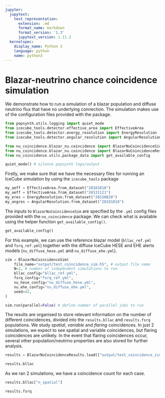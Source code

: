 ```yaml
---
jupyter:
  jupytext:
    text_representation:
      extension: .md
      format_name: markdown
      format_version: '1.3'
      jupytext_version: 1.11.2
  kernelspec:
    display_name: Python 3
    language: python
    name: python3
---
```


# Blazar-neutrino chance coincidence simulation

We demonstrate how to run a simulation of a blazar population and diffuse neutrino flux that have no underlying connection. The simulation makes use of the configuration files provided with the package.

```python
from popsynth.utils.logging import quiet_mode
from icecube_tools.detector.effective_area import EffectiveArea
from icecube_tools.detector.energy_resolution import EnergyResolution
from icecube_tools.detector.angular_resolution import AngularResolution

from nu_coincidence.blazar_nu.coincidence import BlazarNuCoincidenceSim
from nu_coincidence.blazar_nu.coincidence import BlazarNuCoincidenceResults
from nu_coincidence.utils.package_data import get_available_config

quiet_mode() # silence popsynth logs/output
```

Firstly, we make sure that we have the necessary files for running an IceCube simulation by using the `icecube_tools` package

```python
my_aeff = EffectiveArea.from_dataset("20181018")
my_aeff = EffectiveArea.from_dataset("20131121")
my_eres = EnergyResolution.from_dataset("20150820")
my_angres = AngularResolution.from_dataset("20181018")
```

The inputs to `BlazarNuCoincidenceSim` are specified by the `.yml` config files provided with the `nu_coincidence` package. We can check what is available using the helper function `get_available_config()`. 

```python
get_available_config()
```

For this example, we can use the reference blazar model (`bllac_ref.yml` and `fsrq_ref.yml`) together with the diffuse IceCube HESE and EHE alerts models (`nu_diffuse_hese.yml` and `nu_diffuse_ehe.yml`).

```python
sim = BlazarNuCoincidenceSim(
    file_name="output/test_coincidence_sim.h5", # output file name
    N=2, # number of independent simulations to run
    bllac_config="bllac_ref.yml", 
    fsrq_config="fsrq_ref.yml",
    nu_hese_config="nu_diffuse_hese.yml",
    nu_ehe_config="nu_diffuse_ehe.yml",
    seed=42,
)

sim.run(parallel=False) # define number of parallel jobs to run
```

The results are organised to store relevant information on the number of different coincidences, divided into the `results.bllac` and `results.fsrq` populations. We study *spatial*, *variable* and *flaring* coincidences. In just 2 simulations, we expect to see spatial and variable coincidences, but flaring coincidences are unlikely. In the event that flaring coincidences occur, several other population/neutrino properties are also stored for further analysis. 

```python
results = BlazarNuCoincidenceResults.load(["output/test_coincidence_sim.h5"])
```

```python
results.bllac
```

As we ran 2 simulations, we have a coincidence count for each case.

```python
results.bllac["n_spatial"]
```

```python
results.fsrq
```
